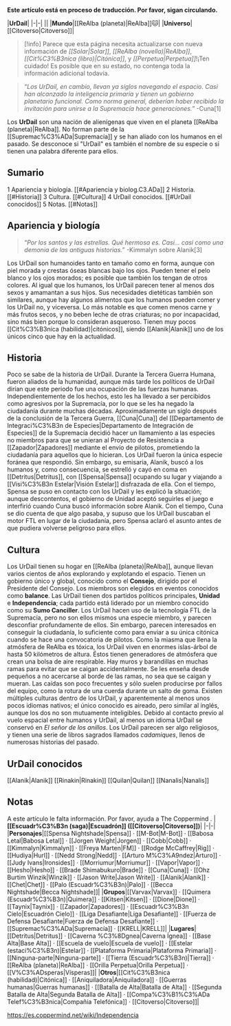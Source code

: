 **Este artículo está en proceso de traducción. Por favor, sigan circulando.**


|**UrDail**|
|-|-|
||
|**Mundo**|[[ReAlba (planeta)\|ReAlba]]🐱︎|
|**Universo**|[[Citoverso\|Citoverso]]|

> [!info] Parece que esta página necesita actualizarse con nueva información de *[[Solar\|Solar]]*, *[[ReAlba (novella)\|ReAlba]]*, *[[Cit%C3%B3nica (libro)\|Citónica]]*, y *[[Perpetua\|Perpetua]]*!¡Ten cuidado! Es posible que en su estado, no contenga toda la información adicional todavía.

>“*Los UrDail, en cambio, llevan ya siglos navegando el espacio. Casi han alcanzado la inteligencia primaria y tienen un gobierno planetario funcional. Como norma general, deberían haber recibido la invitación para unirse a la Supremacía hace generaciones.*”
\-Cuna[1]


Los **UrDail** son una nación de alienígenas que viven en el planeta [[ReAlba (planeta)\|ReAlba]]. No forman parte de la [[Supremac%C3%ADa\|Supremacía]] y se han aliado con los humanos en el pasado. Se desconoce si "UrDail" es también el nombre de su especie o si tienen una palabra diferente para ellos.

## Sumario

1 Apariencia y biología. [[#Apariencia y biolog.C3.ADa]] 
2 Historia. [[#Historia]] 
3 Cultura. [[#Cultura]] 
4 UrDail conocidos. [[#UrDail conocidos]] 
5 Notas. [[#Notas]] 


## Apariencia y biología
>“*Por los santos y las estrellas. Qué hermosa es. Casi... casi como una demonia de las antiguas historias.*”
\-Kimmalyn sobre Alanik[3]


Los UrDail son humanoides tanto en tamaño como en forma, aunque con piel morada y crestas óseas blancas bajo los ojos. Pueden tener el pelo blanco y los ojos morados; es posible que también los tengan de otros colores. Al igual que los humanos, los UrDail parecen tener al menos dos sexos y amamantan a sus hijos. Sus necesidades dietéticas también son similares, aunque hay algunos alimentos que los humanos pueden comer y los UrDail no, y viceversa. Lo más notable es que comen menos carne y más frutos secos, y no beben leche de otras criaturas; no por incapacidad, sino más bien porque lo consideran asqueroso.
Tienen muy pocos [[Cit%C3%B3nica (habilidad)\|citónicos]], siendo [[Alanik\|Alanik]] uno de los únicos cinco que hay en la actualidad.

## Historia
Poco se sabe de la historia de UrDail. Durante la Tercera Guerra Humana, fueron aliados de la humanidad, aunque más tarde los políticos de UrDail dirían que este periodo fue una ocupación de las fuerzas humanas. Independientemente de los hechos, esto les ha llevado a ser percibidos como agresivos por la Supremacía, por lo que se les ha negado la ciudadanía durante muchas décadas.
Aproximadamente un siglo después de la conclusión de la Tercera Guerra, [[Cuna\|Cuna]] del [[Departamento de Integraci%C3%B3n de Especies\|Departamento de Integración de Especies]] de la Supremacía decidió hacer un llamamiento a las especies no miembros para que se unieran al Proyecto de Resistencia a [[Zapador\|Zapadores]] mediante el envío de pilotos, prometiendo la ciudadanía para aquellos que lo hicieran. Los UrDail fueron la única especie foránea que respondió. Sin embargo, su emisaria, Alanik, buscó a los humanos y, como consecuencia, se estrelló y cayó en coma en [[Detritus\|Detritus]], con [[Spensa\|Spensa]] ocupando su lugar y viajando a [[Visi%C3%B3n Estelar\|Visión Estelar]] disfrazada de ella.
Con el tiempo, Spensa se puso en contacto con los UrDail y les explicó la situación; aunque descontentos, el gobierno de Unidad aceptó seguirles el juego e interfirió cuando Cuna buscó información sobre Alanik. Con el tiempo, Cuna se dio cuenta de que algo pasaba, y supuso que los UrDail buscaban el motor FTL en lugar de la ciudadanía, pero Spensa aclaró el asunto antes de que pudiera volverse peligroso para ellos.

## Cultura
Los UrDail tienen su hogar en [[ReAlba (planeta)\|ReAlba]], aunque llevan varios cientos de años explorando y explotando el espacio. Tienen un gobierno único y global, conocido como el **Consejo**, dirigido por el Presidente del Consejo. Los miembros son elegidos en eventos conocidos como **balance**. Las UrDail tienen dos partidos políticos principales, **Unidad** e **Independencia**; cada partido está liderado por un miembro conocido como su **Sumo Canciller**. Los UrDail hacen uso de la tecnología FTL de la Supremacía, pero no son ellos mismos una especie miembro, y parecen desconfiar profundamente de ellos. Sin embargo, parecen interesados en conseguir la ciudadanía, lo suficiente como para enviar a su única citónica cuando se hace una convocatoria de pilotos.
Como la miasma que llena la atmósfera de ReAlba es tóxica, los UrDail viven en enormes islas-árbol de hasta 50 kilómetros de altura. Éstos tienen generadores de atmósfera que crean una bolsa de aire respirable. Hay muros y barandillas en muchas ramas para evitar que se caigan accidentalmente. Se les enseña desde pequeños a no acercarse al borde de las ramas, no sea que se caigan y mueran. Las caídas son poco frecuentes y sólo suelen producirse por fallos del equipo, como la rotura de una cuerda durante un salto de goma.
Existen múltiples culturas dentro de los UrDail, y aparentemente al menos unos pocos idiomas nativos; el único conocido es aireado, pero similar al inglés, aunque los dos no son mutuamente inteligibles. Debido al contacto previo al vuelo espacial entre humanos y UrDail, al menos un idioma UrDail se conservó en *El señor de los anillos*. Los UrDail parecen ser algo religiosos, y tienen una serie de libros sagrados llamados *cadamiques*, llenos de numerosas historias del pasado.

## UrDail conocidos
[[Alanik\|Alanik]]
[[Rinakin\|Rinakin]]
[[Quilan\|Quilan]]
[[Nanalis\|Nanalis]]
## Notas

A este artículo le falta información. Por favor, ayuda a The Coppermind .
|**[[Escuadr%C3%B3n (saga)\|Escuadrón]] ([[Citoverso\|Citoverso]])**|
|-|-|
|**Personajes**|[[Spensa Nightshade\|Spensa]] · [[M-Bot\|M-Bot]] · [[Babosa Letal\|Babosa Letal]] · [[Jorgen Weight\|Jorgen]] · [[Cobb\|Cobb]] · [[Kimmalyn\|Kimmalyn]] · [[Freya Marten\|FM]] · [[Rodge McCaffrey\|Rig]] · [[Hudiya\|Hurl]] · [[Nedd Strong\|Nedd]] · [[Arturo M%C3%A9ndez\|Arturo]] · [[Judy Ivans\|Ironsides]] · [[Morriumur\|Morriumur]] · [[Vapor\|Vapor]] · [[Hesho\|Hesho]] · [[Brade Shimabukuro\|Brade]] · [[Cuna\|Cuna]] · [[Ohz Burtim Winzik\|Winzik]] · [[Jason Write\|Jason Write]] · [[Alanik\|Alanik]] · [[Chet\|Chet]] · [[Palo (Escuadr%C3%B3n)\|Palo]] · [[Becca Nightshade\|Becca Nightshade]]|
|**Grupos**|[[Varvax\|Varvax]] · [[Quimera (Escuadr%C3%B3n)\|Quimera]] · [[Kitsen\|Kitsen]] · [[Dione\|Dione]] · [[Taynix\|Taynix]] · [[Zapador\|Zapadores]] · [[Escuadr%C3%B3n Cielo\|Escuadrón Cielo]] · [[Liga Desafiante\|Liga Desafiante]] · [[Fuerza de Defensa Desafiante\|Fuerza de Defensa Desafiante]] · [[Supremac%C3%ADa\|Supremacía]] · [[KRELL\|KRELL]]|
|**Lugares**|[[Detritus\|Detritus]] · [[Caverna %C3%8Dgnea\|Caverna Ígnea]] · [[Base Alta\|Base Alta]] · [[Escuela de vuelo\|Escuela de vuelo]] · [[Estelar (estaci%C3%B3n)\|Estelar]] · [[Plataforma Primaria\|Plataforma Primaria]] · [[Ninguna-parte\|Ninguna-parte]] · [[Tierra (Escuadr%C3%B3n)\|Tierra]] · [[ReAlba (planeta)\|ReAlba]] · [[Orilla Perpetua\|Orilla Perpetua]] · [[V%C3%ADsperas\|Vísperas]]|
|**Otros**|[[Cit%C3%B3nica (habilidad)\|Citónica]] · [[Aniquiladora\|Aniquiladora]] · [[Guerras humanas\|Guerras humanas]] · [[Batalla de Alta\|Batalla de Alta]] · [[Segunda Batalla de Alta\|Segunda Batalla de Alta]] · [[Compa%C3%B1%C3%ADa Telef%C3%B3nica\|Compañía Telefónica]] · [[Citoverso\|Citoverso]]|



https://es.coppermind.net/wiki/Independencia